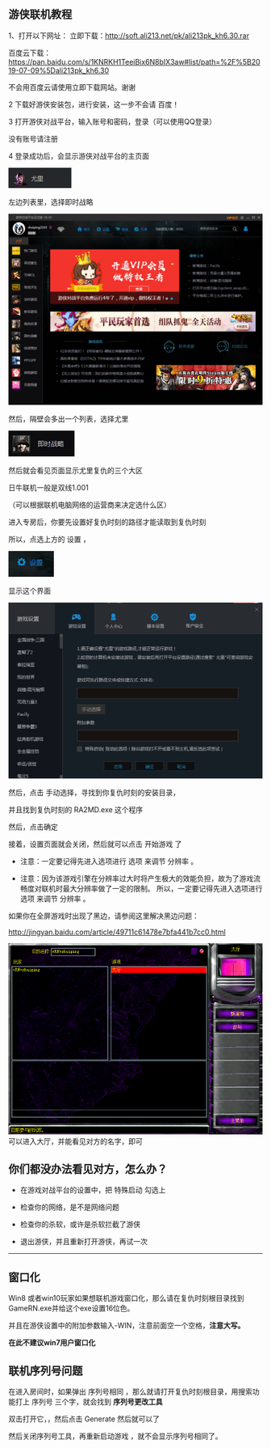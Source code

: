 ## 游侠联机教程

1、打开以下网址：
立即下载：http://soft.ali213.net/pk/ali213pk_kh6.30.rar

百度云下载：https://pan.baidu.com/s/1KNRKH1TeeiBix6N8bIX3aw#list/path=%2F%5B2019-07-09%5Dali213pk_kh6.30

不会用百度云请使用立即下载网站。谢谢



2   下载好游侠安装包，进行安装，这一步不会请 百度！



3   打开游侠对战平台，输入账号和密码，登录（可以使用QQ登录）

没有账号请注册


4  登录成功后，会显示游侠对战平台的主页面

 ![](./yx2.png)

左边列表里，选择即时战略

![](./yx1.png)

然后，隔壁会多出一个列表，选择尤里

![](./yx3.png)



然后就会看见页面显示尤里复仇的三个大区



日牛联机一般是双线1.001 

（可以根据联机电脑网络的运营商来决定选什么区）



进入专房后，你要先设置好复仇时刻的路径才能读取到复仇时刻


所以，点选上方的 设置   ，

![](./yx4.png)


显示这个界面

![](./yx5.png)

然后，点击 手动选择，寻找到你复仇时刻的安装目录，

并且找到复仇时刻的  RA2MD.exe  这个程序


然后，点击确定


接着，设置页面就会关闭，然后就可以点击 开始游戏 了


- 注意：一定要记得先进入选项进行 选项 来调节 分辨率 。

- 注意：因为该游戏引擎在分辨率过大时将产生极大的效能负担，故为了游戏流畅度对联机时最大分辨率做了一定的限制。
所以，一定要记得先进入选项进行 选项 来调节 分辨率 。

如果你在全屏游戏时出现了黑边，请参阅这里解决黑边问题：

http://jingyan.baidu.com/article/49711c61478e7bfa441b7cc0.html


![](./yx6.png)
可以进入大厅，并能看见对方的名字，即可



 
## 你们都没办法看见对方，怎么办？
 
- 在游戏对战平台的设置中，把
特殊启动 勾选上

- 检查你的网络，是不是网络问题

- 检查你的杀软，或许是杀软拦截了游侠

- 退出游侠，并且重新打开游侠，再试一次

-------------------------------------------------------------------------------------------------------------------------------

## 窗口化

Win8 或者win10玩家如果想联机游戏窗口化，那么请在复仇时刻根目录找到GameRN.exe并给这个exe设置16位色。

并且在游侠设置中的附加参数输入-WIN，注意前面空一个空格，**注意大写。**

**在此不建议win7用户窗口化**





## 联机序列号问题

在进入房间时，如果弹出  序列号相同  ，那么就请打开复仇时刻根目录，用搜索功能打上 序列号 三个字，就会找到 **序列号更改工具**

双击打开它，，然后点击 Generate 然后就可以了

然后关闭序列号工具，再重新启动游戏  ，就不会显示序列号相同了。



